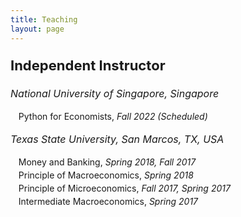 ```yaml
---
title: Teaching
layout: page
---
```


<title>Ta-Cheng Huang | Teaching </title>

<style type="text/css">
	ol>li{list-style: none; list-style-position: inside; padding-left: 10px; text-indent: -1.5em; line-height: 150%}
	p.firstlevel{font-size: 22px; font-weight: bold}
	p.secondlevel{font-size: 16px; font-style: italic}
</style>
<!-- ol>li:before{content:"["counter(list)"]"; counter-increment: list -1} -->

<p class="firstlevel"> Independent Instructor</p>
<p class="secondlevel"> National University of Singapore, Singapore</p>
<ol style="counter-reset: list 2">
<li> Python for Economists, <em>Fall 2022 (Scheduled)</em> </li>
</ol>

<p class="secondlevel"> Texas State University, San Marcos, TX, USA</p>
<ol style="counter-reset: list 5">
	<li> Money and Banking, <em>Spring 2018, Fall 2017</em> </li>
	<li> Principle of Macroeconomics, <em>Spring 2018</em> </li>
	<li> Principle of Microeconomics, <em>Fall 2017, Spring 2017</em> </li>
	<li> Intermediate Macroeconomics, <em>Spring 2017 </em> </li>
</ol>

<!--
<p class="secondlevel"> Texas A&amp;M University, College Station, TX, USA</p>
<ol style="counter-reset: list 3">
	<li> Financial Economics, <em>Fall 2016, Fall 2015</em> </li>
	<li> Intermediate Macroeconomics, <em>Spring 2016</em> </li>
</ol>

<p class="firstlevel"> Teaching Assistant<sup>&#8902;</sup></p>
<p class="secondlevel"> Texas A&amp;M University, College Station, TX, USA</p>
<ol style="counter-reset: list 4">
	<li> Summer Math-Stat Boot Camp (PhD), <em>2017, 2016, 2015, 2014</em> </li>
	<li> Introduction to Econometrics, <em>Spring 2014</em> </li>
	<li> Econometrics (PhD), <em>Spring 2013, Fall 2012</em> </li>
</ol>

<p style="font-size: 14px"><sup>&#8902;</sup>Responsible for teaching weekly (or daily in summer) review sessions.</p>
-->

